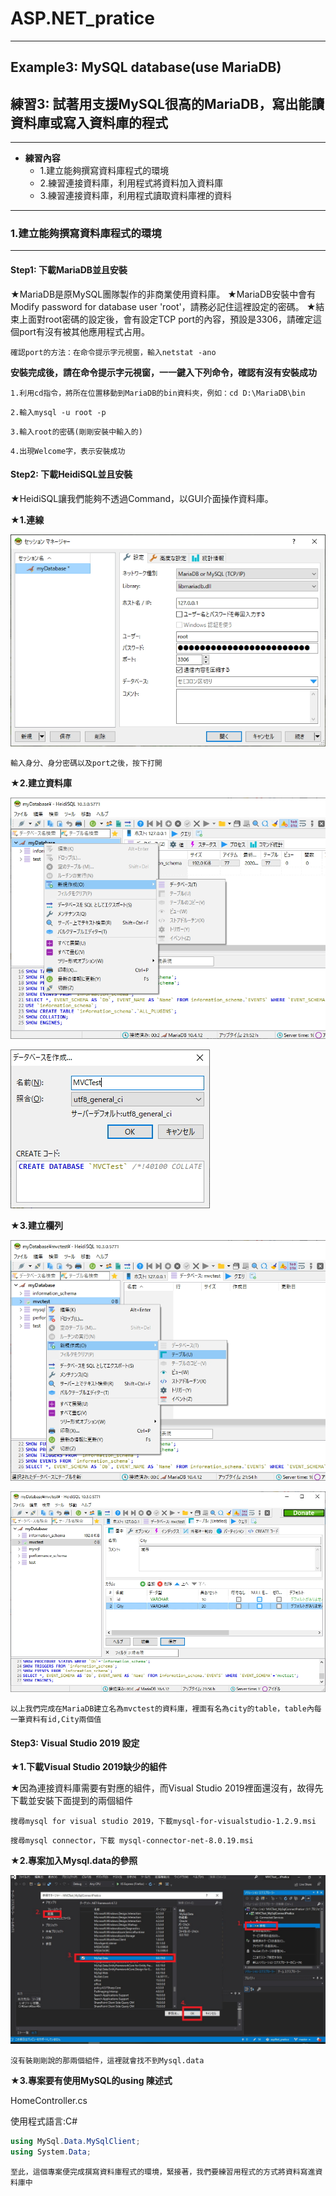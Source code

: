 # ASP.NET_pratice

***
## Example3: MySQL database(use MariaDB)
## 練習3: 試著用支援MySQL很高的MariaDB，寫出能讀資料庫或寫入資料庫的程式
***

* **練習內容**
  * 1.建立能夠撰寫資料庫程式的環境
  * 2.練習連接資料庫，利用程式將資料加入資料庫
  * 3.練習連接資料庫，利用程式讀取資料庫裡的資料


***
### 1.建立能夠撰寫資料庫程式的環境
***

#### Step1: 下載MariaDB並且安裝

★MariaDB是原MySQL團隊製作的非商業使用資料庫。
★MariaDB安裝中會有Modify password for database user 'root'，請務必記住這裡設定的密碼。
★結束上面對root密碼的設定後，會有設定TCP port的內容，預設是3306，請確定這個port有沒有被其他應用程式占用。

``確認port的方法：在命令提示字元視窗，輸入netstat -ano``

**安裝完成後，請在命令提示字元視窗，一一鍵入下列命令，確認有沒有安裝成功**

``1.利用cd指令，將所在位置移動到MariaDB的bin資料夾，例如：cd D:\MariaDB\bin``

``2.輸入mysql -u root -p``

``3.輸入root的密碼(剛剛安裝中輸入的)``

``4.出現Welcome字，表示安裝成功``


#### Step2: 下載HeidiSQL並且安裝

★HeidiSQL讓我們能夠不透過Command，以GUI介面操作資料庫。

**★1.連線**

![image](https://github.com/JohnnyOfSnow/ASP.NET_pratice/blob/master/Example3_MySql/image/HeidiSQL_1.jpg)

``輸入身分、身分密碼以及port之後，按下打開``

**★2.建立資料庫**

![image](https://github.com/JohnnyOfSnow/ASP.NET_pratice/blob/master/Example3_MySql/image/HeidiSQL_2.jpg)

![image](https://github.com/JohnnyOfSnow/ASP.NET_pratice/blob/master/Example3_MySql/image/HeidiSQL_3.jpg)

**★3.建立欄列**

![image](https://github.com/JohnnyOfSnow/ASP.NET_pratice/blob/master/Example3_MySql/image/HeidiSQL_4.jpg)

![image](https://github.com/JohnnyOfSnow/ASP.NET_pratice/blob/master/Example3_MySql/image/HeidiSQL_5.jpg)

``以上我們完成在MariaDB建立名為mvctest的資料庫，裡面有名為city的table，table內每一筆資料有id,City兩個值``

#### Step3: Visual Studio 2019 設定

**★1.下載Visual Studio 2019缺少的組件**

★因為連接資料庫需要有對應的組件，而Visual Studio 2019裡面還沒有，故得先下載並安裝下面提到的兩個組件

``搜尋mysql for visual studio 2019，下載mysql-for-visualstudio-1.2.9.msi``

``搜尋mysql connector，下載 mysql-connector-net-8.0.19.msi``

**★2.專案加入Mysql.data的參照**

![image](https://github.com/JohnnyOfSnow/ASP.NET_pratice/blob/master/Example3_MySql/image/VS2019SQL.jpg)

``沒有裝剛剛說的那兩個組件，這裡就會找不到Mysql.data``

**★3.專案要有使用MySQL的using 陳述式**

HomeController.cs

使用程式語言:C#

```C#
using MySql.Data.MySqlClient; 
using System.Data;
```

``至此，這個專案便完成撰寫資料庫程式的環境，緊接著，我們要練習用程式的方式將資料寫進資料庫中``

 

